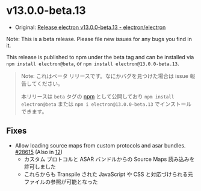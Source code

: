 # v13.0.0-beta.13

- Original: [Release electron v13.0.0-beta.13 - electron/electron](https://github.com/electron/electron/releases/tag/v13.0.0-beta.13)

Note: This is a beta release. Please file new issues for any bugs you find in it.

This release is published to npm under the beta tag and can be installed via `npm install electron@beta`, or `npm install electron@13.0.0-beta.13`.

> Note: これはベータ リリースです。なにかバグを見つけた場合は issue 報告してください。
>
> 本リリースは `beta` タグの [npm](https://www.npmjs.com/package/electron) として公開しており `npm install electron@beta` または `npm i electron@13.0.0-beta.13` でインストールできます。

## Fixes

- Allow loading source maps from custom protocols and asar bundles. [#28615](https://github.com/electron/electron/pull/28615) (Also in [12](https://github.com/electron/electron/pull/28616))
  - カスタム プロトコルと ASAR バンドルからの Source Maps 読み込みを許可しました
  - これらからも Transpile された JavaScript や CSS と対応づけられる元ファイルの参照が可能となった
